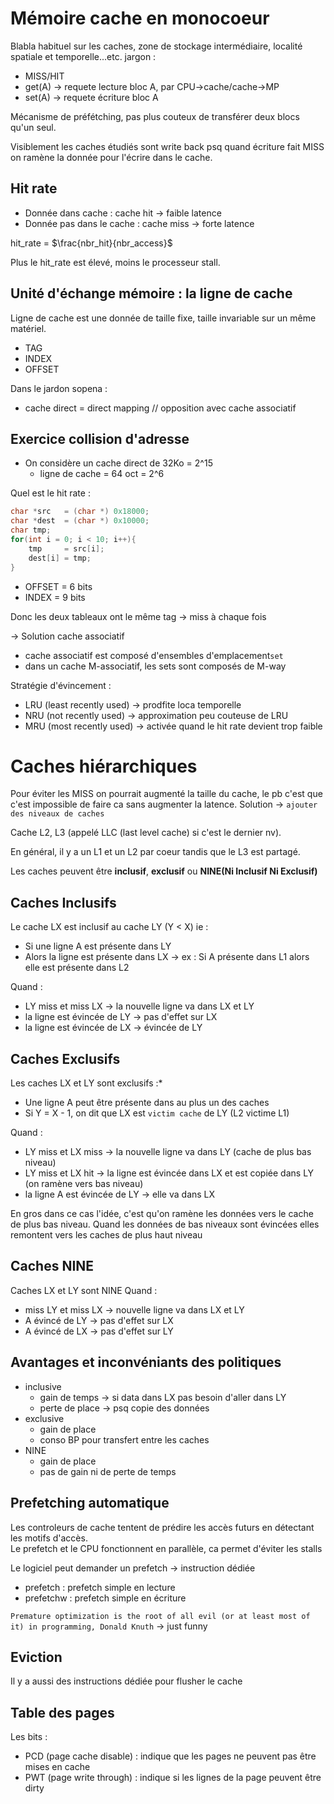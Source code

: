 # Mémoire cache en monocoeur

Blabla habituel sur les caches, zone de stockage intermédiaire, localité spatiale et temporelle...etc.
jargon :
* MISS/HIT 
* get(A) -> requete lecture bloc A, par CPU->cache/cache->MP
* set(A) -> requete écriture bloc A

Mécanisme de préfétching, pas plus couteux de transférer deux blocs qu'un seul. 

Visiblement les caches étudiés sont write back psq quand écriture fait MISS on ramène la donnée pour l'écrire dans le cache.

## **Hit rate**

* Donnée dans cache : cache hit -> faible latence
* Donnée pas dans le cache : cache miss -> forte latence

hit_rate = $\frac{nbr_hit}{nbr_access}$

Plus le hit_rate est élevé, moins le processeur stall.

## **Unité d'échange mémoire : la ligne de cache**

Ligne de cache est une donnée de taille fixe, taille invariable sur un même matériel.
* TAG
* INDEX
* OFFSET

Dans le jardon sopena :
* cache direct = direct mapping // opposition avec cache associatif
## **Exercice collision d'adresse**

* On considère un cache direct de 32Ko = 2^15
    * ligne de cache = 64 oct = 2^6

Quel est le hit rate :

```c
char *src   = (char *) 0x18000;
char *dest  = (char *) 0x10000;
char tmp;
for(int i = 0; i < 10; i++){
    tmp     = src[i];   
    dest[i] = tmp;      
} 
```
* OFFSET = 6 bits
* INDEX  = 9 bits 

Donc les deux tableaux ont le même tag -> miss à chaque fois

-> Solution cache associatif
 * cache associatif est composé d'ensembles d'emplacement``set``
 * dans un cache M-associatif, les sets sont composés de M-way

 Stratégie d'évincement :
 * LRU (least recently used) -> prodfite loca temporelle
 * NRU (not recently used)  -> approximation peu couteuse de LRU
 * MRU (most recently used) -> activée quand le hit rate devient trop faible

# Caches hiérarchiques

Pour éviter les MISS on pourrait augmenté la taille du cache, le pb c'est que c'est impossible de faire ca sans augmenter la latence. Solution -> ``ajouter des niveaux de caches``

Cache L2, L3 (appelé LLC (last level cache) si c'est le dernier nv).

En général, il y a un L1 et un L2 par coeur tandis que le L3 est partagé.

Les caches peuvent être **inclusif**, **exclusif** ou **NINE(Ni Inclusif Ni Exclusif)**

## **Caches Inclusifs**

Le cache LX est inclusif au cache LY (Y < X) ie :
* Si une ligne A est présente dans LY
* Alors la ligne est présente dans LX
-> ex : Si A présente dans L1 alors elle est présente dans L2

Quand :
*  LY miss et miss LX           -> la nouvelle ligne va dans LX et LY
*  la ligne est évincée de LY   -> pas d'effet sur LX
*  la ligne est évincée de LX   -> évincée de LY
## **Caches Exclusifs**

Les caches LX et LY sont exclusifs :*
* Une ligne A peut être présente dans au plus un des caches
* Si Y = X - 1, on dit que LX est ``victim cache`` de LY (L2 victime L1)

Quand :
* LY miss et LX miss            -> la nouvelle ligne va dans LY (cache de plus bas niveau)
* LY miss et LX hit             -> la ligne est évincée dans LX et est copiée dans LY (on ramène vers bas niveau)
* la ligne A est évincée de LY  -> elle va dans LX

En gros dans ce cas l'idée, c'est qu'on ramène les données vers le cache de plus bas niveau. Quand les données de bas niveaux sont évincées elles remontent vers les caches de plus haut niveau
## **Caches NINE**

Caches LX et LY sont NINE
Quand :
* miss LY et miss LX    -> nouvelle ligne va dans LX et LY
* A évincé de LY        -> pas d'effet sur LX
* A évincé de LX        -> pas d'effet sur LY

## **Avantages et inconvéniants des politiques**

* inclusive 
    * gain de temps -> si data dans LX pas besoin d'aller dans LY
    * perte de place -> psq copie des données
* exclusive 
    * gain de place 
    * conso BP pour transfert entre les caches
* NINE
    * gain de place 
    * pas de gain ni de perte de temps


## **Prefetching automatique**

Les controleurs de cache tentent de prédire les accès futurs en détectant les motifs d'accès.\
Le prefetch et le CPU fonctionnent en parallèle, ca permet d'éviter les stalls

Le logiciel peut demander un prefetch -> instruction dédiée
* prefetch : prefetch simple en lecture
* prefetchw : prefetch simple en écriture

``Premature optimization is the root of all evil (or at least most of it) in programming, Donald Knuth`` -> just funny

## Eviction

Il y a aussi des instructions dédiée pour flusher le cache

## Table des pages

Les bits :
* PCD (page cache disable) : indique que les pages ne peuvent pas être mises en cache
* PWT (page write through) : indique si les lignes de la page peuvent être dirty 
